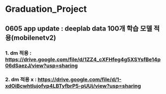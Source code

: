 # Graduation_Project

## 0605 app update : deeplab data 100개 학습 모델 적용(mobilenetv2)
### 1. dm 적용 : https://drive.google.com/file/d/1ZZ4_cXFHfeg4g5XSYsfBe14p06dSaezJ/view?usp=sharing
### 2. dm 적용 x : https://drive.google.com/file/d/1-xdOiBcwhtlujofvp4LBTyfbrP5-pUUj/view?usp=sharing
